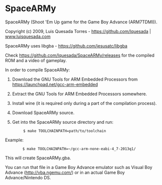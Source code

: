 SpaceARMy
=========

SpaceARMy (Shoot 'Em Up game for the Game Boy Advance (ARM7TDMI)).  

Copyright (c) 2009, Luis Quesada Torres - https://github.com/lquesada | www.luisquesada.com

SpaceARMy uses libgba - https://github.com/jesusatc/libgba

Check https://github.com/lquesada/SpaceARMy/releases for the compiled ROM and a video of gameplay.

In order to compile SpaceARMy:

1. Download the GNU Tools for ARM Embedded Processors from https://launchpad.net/gcc-arm-embedded

2. Extract the GNU Tools for ARM Embedded Processors somewhere.

3. Install wine (it is required only during a part of the compilation process).

4. Download SpaceARMy source.

5. Get into the SpaceARMy source directory and run:
            
            $ make TOOLCHAINPATH=path/to/toolchain

Example:

            $ make TOOLCHAINPATH=~/gcc-arm-none-eabi-4_7-2013q1/

This will create SpaceARMy.gba.

You can run that file in a Game Boy Advance emulator such as Visual Boy Advance (http://vba.ngemu.com/) or in an actual Game Boy Advance/Nintendo DS.

